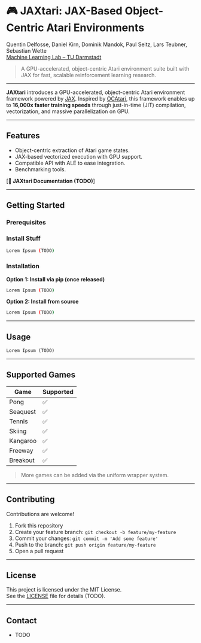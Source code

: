 

# 🎮 JAXtari: JAX-Based Object-Centric Atari Environments

Quentin Delfosse, Daniel Kirn, Dominik Mandok, Paul Seitz, Lars Teubner, Sebastian Wette  
[Machine Learning Lab – TU Darmstadt](https://www.ml.informatik.tu-darmstadt.de/)

> A GPU-accelerated, object-centric Atari environment suite built with JAX for fast, scalable reinforcement learning research.

---

**JAXtari** introduces a GPU-accelerated, object-centric Atari environment framework powered by [JAX](https://github.com/google/jax). Inspired by [OCAtari](https://github.com/k4ntz/OC_Atari), this framework enables up to **16,000x faster training speeds** through just-in-time (JIT) compilation, vectorization, and massive parallelization on GPU.

---

## Features
- Object-centric extraction of Atari game states.
- JAX-based vectorized execution with GPU support.
- Compatible API with ALE to ease integration.
- Benchmarking tools.

[**📘 JAXtari Documentation (TODO)**]

---

## Getting Started

### Prerequisites
### Install Stuff
```bash
Lorem Ipsum (TODO)
```

### Installation

**Option 1: Install via pip (once released)**  
```bash
Lorem Ipsum (TODO)
```

**Option 2: Install from source**

```bash
Lorem Ipsum (TODO)
```

---

## Usage

```python
Lorem Ipsum (TODO)
```

---

## Supported Games

| Game      | Supported |
|-----------|-----------|
| Pong      | ✅        |
| Seaquest  | ✅        |
| Tennis    | ✅        |
| Skiing    | ✅        |
| Kangaroo  | ✅        |
| Freeway   | ✅        |
| Breakout  | ✅        |

> More games can be added via the uniform wrapper system.

---

## Contributing

Contributions are welcome!

1. Fork this repository  
2. Create your feature branch: `git checkout -b feature/my-feature`  
3. Commit your changes: `git commit -m 'Add some feature'`  
4. Push to the branch: `git push origin feature/my-feature`  
5. Open a pull request  

---

## License

This project is licensed under the MIT License.  
See the [LICENSE](LICENSE) file for details (TODO).

---

## Contact
- TODO
